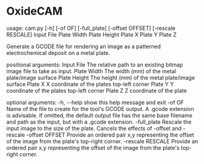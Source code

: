 # OxideCAM

usage: cam.py [-h] [-of OF] [-full_plate] [-offset OFFSET] [-rescale RESCALE]
              Input File Plate Width Plate Height Plate X Plate Y Plate Z

Generate a GCODE file for rendering an image as a patterned electrochemical
deposit on a metal plate.

positional arguments:
  Input File        The relative path to an existing bitmap image file to take
                    as input.
  Plate Width       The width (mm) of the metal plate/image surface
  Plate Height      The height (mm) of the metal plate/image surface
  Plate X           X coordinate of the plates top-left corner
  Plate Y           Y coordinate of the plates top-left corner
  Plate Z           Z coordinate of the plate

optional arguments:
  -h, --help        show this help message and exit
  -of OF            Name of the file to create for the tool's GCODE output. A
                    .gcode extension is advisable. If omitted, the default
                    output file has the same base filename and path as the
                    input, but with a .gcode extension.
  -full_plate       Rescale the input image to the size of the plate. Cancels
                    the effects of -offset and -rescale
  -offset OFFSET    Provide an ordered pair x,y representing the offset of the
                    image from the plate's top-right corner.
  -rescale RESCALE  Provide an ordered pair x,y representing the offset of the
                    image from the plate's top-right corner.